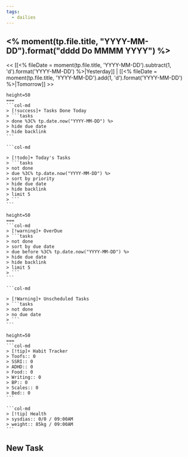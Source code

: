 ```yaml
---
tags:
  - dailies
---
```

## <% moment(tp.file.title, "YYYY-MM-DD").format("dddd Do MMMM YYYY") %>

<< [[<% fileDate = moment(tp.file.title, 'YYYY-MM-DD').subtract(1, 'd').format('YYYY-MM-DD') %>|Yesterday]] | [[<% fileDate = moment(tp.file.title, 'YYYY-MM-DD').add(1, 'd').format('YYYY-MM-DD') %>|Tomorrow]] >>

````col
height=50
===
```col-md
> [!success]+ Tasks Done Today  
> ```tasks  
> done %3C% tp.date.now("YYYY-MM-DD") %>  
> hide due date  
> hide backlink
```

```col-md

> [!todo]+ Today's Tasks  
> ```tasks  
> not done  
> due %3C% tp.date.now("YYYY-MM-DD") %>  
> sort by priority  
> hide due date  
> hide backlink  
> limit 5  
> ```
```
````

````col
height=50
===
```col-md
> [!warning]+ OverDue  
> ```tasks  
> not done  
> sort by due date  
> due before %3C% tp.date.now("YYYY-MM-DD") %>  
> hide due date  
> hide backlink  
> limit 5  
> ```
```

```col-md

> [!Warning]+ Unscheduled Tasks  
> ```tasks  
> not done  
> no due date
> ```
```
````

````col
height=50
===
```col-md
> [!tip]+ Habit Tracker  
> Toofs:: 0  
> SSRI:: 0  
> ADHD:: 0  
> Food:: 0  
> Writing:: 0
> BP:: 0
> Scales:: 0
> Bed:: 0
```

```col-md
> [!tip] Health
> sysdias:: 0/0 / 09:00AM
> weight:: 85kg / 09:00AM
```
````







## New Task
